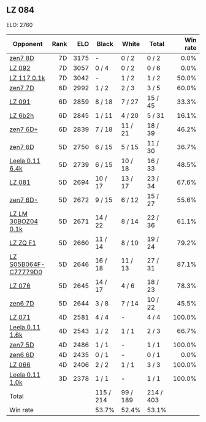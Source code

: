 ## LZ 084 ##

ELO: 2760

Opponent | Rank | ELO | Black | White | Total | Win rate
---------|-----:|----:|-------|-------|-------|-------:
[zen7 8D](zen7%208D.md) | 7D | 3175 | - | 0 / 2 | 0 / 2 | 0.0%
[LZ 092](LZ%20092.md) | 7D | 3057 | 0 / 4 | 0 / 2 | 0 / 6 | 0.0%
[LZ 117 0.1k](LZ%20117%200.1k.md) | 7D | 3042 | - | 1 / 2 | 1 / 2 | 50.0%
[zen7 7D](zen7%207D.md) | 6D | 2992 | 1 / 2 | 2 / 3 | 3 / 5 | 60.0%
[LZ 091](LZ%20091.md) | 6D | 2859 | 8 / 18 | 7 / 27 | 15 / 45 | 33.3%
[LZ 6b2h](LZ%206b2h.md) | 6D | 2845 | 1 / 11 | 4 / 20 | 5 / 31 | 16.1%
[zen7 6D+](zen7%206D+.md) | 6D | 2839 | 7 / 18 | 11 / 21 | 18 / 39 | 46.2%
[zen7 6D](zen7%206D.md) | 5D | 2750 | 6 / 15 | 5 / 15 | 11 / 30 | 36.7%
[Leela 0.11 6.4k](Leela%200.11%206.4k.md) | 5D | 2739 | 6 / 15 | 10 / 18 | 16 / 33 | 48.5%
[LZ 081](LZ%20081.md) | 5D | 2694 | 10 / 17 | 13 / 17 | 23 / 34 | 67.6%
[zen7 6D-](zen7%206D-.md) | 5D | 2672 | 9 / 15 | 6 / 12 | 15 / 27 | 55.6%
[LZ LM 30BOZ04 0.1k](LZ%20LM%2030BOZ04%200.1k.md) | 5D | 2671 | 14 / 22 | 8 / 14 | 22 / 36 | 61.1%
[LZ ZQ F1](LZ%20ZQ%20F1.md) | 5D | 2660 | 11 / 14 | 8 / 10 | 19 / 24 | 79.2%
[LZ S05B064F-C77779D0](LZ%20S05B064F-C77779D0.md) | 5D | 2646 | 16 / 18 | 11 / 13 | 27 / 31 | 87.1%
[LZ 076](LZ%20076.md) | 5D | 2645 | 14 / 17 | 4 / 6 | 18 / 23 | 78.3%
[zen6 7D](zen6%207D.md) | 5D | 2644 | 3 / 8 | 7 / 14 | 10 / 22 | 45.5%
[LZ 071](LZ%20071.md) | 4D | 2581 | 4 / 4 | - | 4 / 4 | 100.0%
[Leela 0.11 1.6k](Leela%200.11%201.6k.md) | 4D | 2543 | 1 / 2 | 1 / 1 | 2 / 3 | 66.7%
[zen7 5D](zen7%205D.md) | 4D | 2486 | 1 / 1 | - | 1 / 1 | 100.0%
[zen6 6D](zen6%206D.md) | 4D | 2435 | 0 / 1 | - | 0 / 1 | 0.0%
[LZ 066](LZ%20066.md) | 4D | 2406 | 2 / 2 | 1 / 1 | 3 / 3 | 100.0%
[Leela 0.11 1.0k](Leela%200.11%201.0k.md) | 3D | 2378 | 1 / 1 | - | 1 / 1 | 100.0%
Total | | | 115 / 214 | 99 / 189 | 214 / 403 | 
Win rate| | | 53.7% | 52.4% | 53.1% | 
